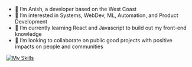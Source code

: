 - 👋 I’m Anish, a developer based on the West Coast
- 👀 I’m interested in Systems, WebDev, ML, Automation, and Product Development
- 🌱 I’m currently learning React and Javascript to build out my front-end knowledge
- 🤝 I’m looking to collaborate on public good projects with positive impacts on people and communities

[![My Skills](https://skillicons.dev/icons?i=java,py,js,html,css,linux,bash,git,github,md,netlify,nodejs,r,react,vim,vscode,idea,gitlab,postman,atom)](https://skillicons.dev)
<!--
**ap247/ap247** is a ✨ _special_ ✨ repository because its `README.md` (this file) appears on your GitHub profile.

Here are some ideas to get you started:

- 🔭 I’m currently working on ...
- 🌱 I’m currently learning ...
- 👯 I’m looking to collaborate on ...
- 🤔 I’m looking for help with ...
- 💬 Ask me about ...
- 📫 How to reach me: ...
- 😄 Pronouns: ...
- ⚡ Fun fact: ...
-->

